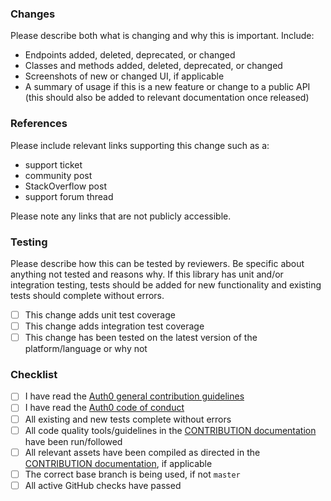 ### Changes

Please describe both what is changing and why this is important. Include:

 - Endpoints added, deleted, deprecated, or changed
- Classes and methods added, deleted, deprecated, or changed
- Screenshots of new or changed UI, if applicable
- A summary of usage if this is a new feature or change to a public API (this should also be added to relevant documentation once released)

### References

Please include relevant links supporting this change such as a:

- support ticket
- community post
- StackOverflow post
- support forum thread

Please note any links that are not publicly accessible.

### Testing

Please describe how this can be tested by reviewers. Be specific about anything not tested and reasons why. If this library has unit and/or integration testing, tests should be added for new functionality and existing tests should complete without errors.

* [ ] This change adds unit test coverage
* [ ] This change adds integration test coverage
* [ ] This change has been tested on the latest version of the platform/language or why not

### Checklist

* [ ] I have read the [Auth0 general contribution guidelines](https://github.com/auth0/open-source-template/blob/master/GENERAL-CONTRIBUTING.md)
* [ ] I have read the [Auth0 code of conduct](link-tbd)
* [ ] All existing and new tests complete without errors
* [ ] All code quality tools/guidelines in the [CONTRIBUTION documentation](CONTRIBUTION.md) have been run/followed
* [ ] All relevant assets have been compiled as directed in the [CONTRIBUTION documentation](CONTRIBUTION.md), if applicable
* [ ] The correct base branch is being used, if not `master`
* [ ] All active GitHub checks have passed
